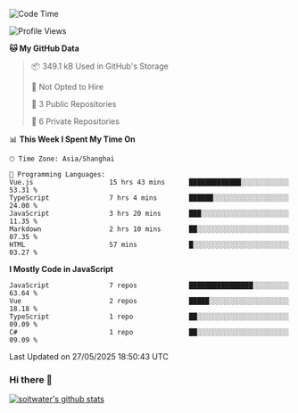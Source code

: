 <!--START_SECTION:waka-->
![Code Time](http://img.shields.io/badge/Code%20Time-5%2C067%20hrs%2026%20mins-blue)

![Profile Views](http://img.shields.io/badge/Profile%20Views-0-blue)

**🐱 My GitHub Data** 

> 📦 349.1 kB Used in GitHub's Storage 
 > 
> 🚫 Not Opted to Hire
 > 
> 📜 3 Public Repositories 
 > 
> 🔑 6 Private Repositories 
 > 
📊 **This Week I Spent My Time On** 

```text
🕑︎ Time Zone: Asia/Shanghai

💬 Programming Languages: 
Vue.js                   15 hrs 43 mins      █████████████░░░░░░░░░░░░   53.31 % 
TypeScript               7 hrs 4 mins        ██████░░░░░░░░░░░░░░░░░░░   24.00 % 
JavaScript               3 hrs 20 mins       ███░░░░░░░░░░░░░░░░░░░░░░   11.35 % 
Markdown                 2 hrs 10 mins       ██░░░░░░░░░░░░░░░░░░░░░░░   07.35 % 
HTML                     57 mins             █░░░░░░░░░░░░░░░░░░░░░░░░   03.27 % 
```

**I Mostly Code in JavaScript** 

```text
JavaScript               7 repos             ████████████████░░░░░░░░░   63.64 % 
Vue                      2 repos             █████░░░░░░░░░░░░░░░░░░░░   18.18 % 
TypeScript               1 repo              ██░░░░░░░░░░░░░░░░░░░░░░░   09.09 % 
C#                       1 repo              ██░░░░░░░░░░░░░░░░░░░░░░░   09.09 % 
```




 Last Updated on 27/05/2025 18:50:43 UTC
<!--END_SECTION:waka-->

### Hi there 👋
[![soitwater's github stats](https://github-readme-stats.vercel.app/api?username=soitwater)](https://github.com/soitwater/github-readme-stats)
